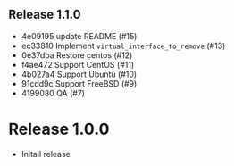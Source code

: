 ## Release 1.1.0

* 4e09195 update README (#15)
* ec33810 Implement `virtual_interface_to_remove` (#13)
* 0e37dba Restore centos (#12)
* f4ae472 Support CentOS (#11)
* 4b027a4 Support Ubuntu (#10)
* 91cdd9c Support FreeBSD (#9)
* 4199080 QA (#7)

# Release 1.0.0

* Initail release
